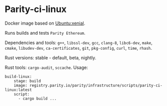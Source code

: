 # Parity-ci-linux

Docker image based on [Ubuntu:xenial](https://hub.docker.com/_/ubuntu).

Runs builds and tests `Parity Ethereum`.

Dependencies and tools: `g++`, `libssl-dev`, `gcc`, `clang-8`, `libc6-dev`, `make`, `cmake`, `libudev-dev`, `ca-certificates`, `git`, `pkg-config`, `curl`, `time`, `rhash`.

Rust versions: stable - default, beta, nightly.

Rust tools: `cargo-audit`, `sccache`.
Usage:
```
build-linux:
    stage: build
    image: registry.parity.io/parity/infrastructure/scripts/parity-ci-linux:latest
    script:
      - cargo build ...
```
